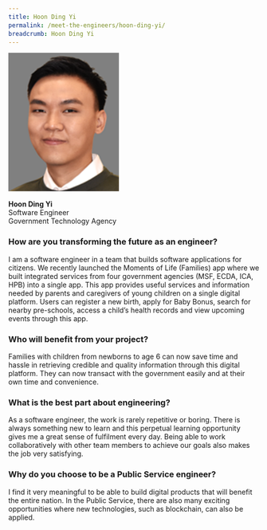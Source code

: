 ```yaml
---
title: Hoon Ding Yi
permalink: /meet-the-engineers/hoon-ding-yi/
breadcrumb: Hoon Ding Yi
---
```

<img src="/images/(archived)%20meet%20the%20engineers/hoon%20ding%20yi/hoon ding yi.jpg" alt="Hoon Ding Yi" style="width:222px;height:278px;" align="left">
<br clear="left">
<br> 
<strong>Hoon Ding Yi</strong>
<br> Software Engineer
<br> Government Technology Agency

### How are you transforming the future as an engineer?
I am a software engineer in a team that builds software applications for citizens. We recently launched the Moments of Life (Families) app where we built integrated services from four government agencies (MSF, ECDA, ICA, HPB) into a single app. This app provides useful services and information needed by parents and caregivers of young children on a single digital platform. Users can register a new birth, apply for Baby Bonus, search for nearby pre-schools, access a child’s health records and view upcoming events through this app.

### Who will benefit from your project?
Families with children from newborns to age 6 can now save time and hassle in retrieving credible and quality information through this digital platform. They can now transact with the government easily and at their own time and convenience.

### What is the best part about engineering?
As a software engineer, the work is rarely repetitive or boring. There is always something new to learn and this perpetual learning opportunity gives me a great sense of fulfilment every day. Being able to work collaboratively with other team members to achieve our goals also makes the job very satisfying.

### Why do you choose to be a Public Service engineer?
I find it very meaningful to be able to build digital products that will benefit the entire nation. In the Public Service, there are also many exciting opportunities where new technologies, such as blockchain, can also be applied.